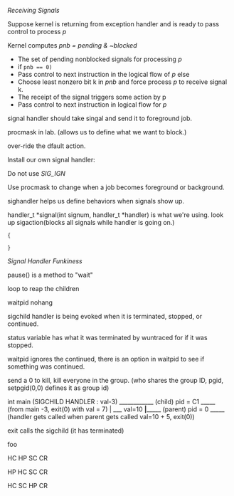*Receiving Signals*

Suppose kernel is returning from exception handler and
is ready to pass control to process _p_

Kernel computes _pnb = pending & ~blocked_
  * The set of pending nonblocked signals for processing _p_
  * if ```pnb == 0)```
  * Pass control to next instruction in the logical flow of _p_
  else
  * Choose least nonzero bit k in _pnb_ and force process _p_
    to receive signal k.
  * The receipt of the signal triggers some action by p
  * Pass control to next instruction in logical flow for _p_

signal handler should take singal and send it to foreground job.

procmask in lab. (allows us to define what we want to block.)

over-ride the dfault action.

Install our own signal handler: 

Do not use *SIG_IGN*

Use procmask to change when a job becomes foreground or background.

sighandler helps us define behaviors when signals show up.

handler_t *signal(int signum, handler_t *handler) is what we're using.
look up sigaction(blocks all signals while handler is going on.)


```void int_handler(int sig)
{
  
}
```

*Signal Handler Funkiness*

  pause() is a method to "wait"
  

loop to reap the children

waitpid nohang

sigchild handler is being evoked when it is terminated, stopped, or continued.

status variable has what it was terminated by
wuntraced for if it was stopped.

waitpid ignores the continued, there is an option in waitpid to see if something was continued.




send a 0 to kill, kill everyone in the group. (who shares the group ID, pgid, setpgid(0,0) defines
it as group id)


int main
 (SIGCHILD HANDLER : val-3) 
                   ____________ (child) pid = C1 _____ (from main -3, exit(0) with val = 7)
                  |
___ val=10 ________|_____________ (parent) pid = 0 _____ (handler gets called when 
                                                        parent gets called val=10 + 5, exit(0))

exit calls the sigchild (it has terminated)

foo


HC HP SC CR

HP HC SC CR

HC SC HP CR


